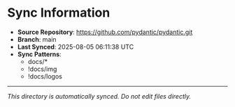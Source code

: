 # Sync Information

- **Source Repository**: https://github.com/pydantic/pydantic.git
- **Branch**: main
- **Last Synced**: 2025-08-05 06:11:38 UTC
- **Sync Patterns**:
  - docs/*
  - !docs/img
  - !docs/logos

---
*This directory is automatically synced. Do not edit files directly.*
